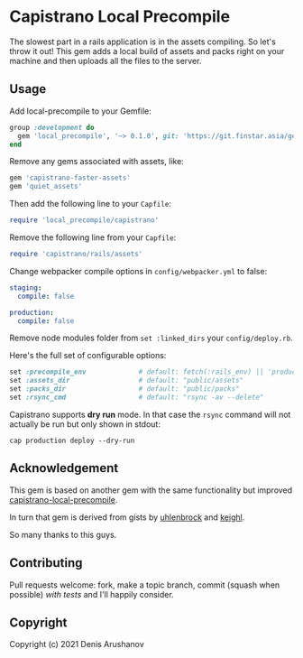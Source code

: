 # Capistrano Local Precompile

The slowest part in a rails application is in the assets compiling. So let's throw it out! This gem adds a local build of assets and packs right on your machine and then uploads all the files to the server.

## Usage

Add local-precompile to your Gemfile:

```ruby
group :development do
  gem 'local_precompile', '~> 0.1.0', git: 'https://git.finstar.asia/general/webpacker_local_precompile'
end
```

Remove any gems associated with assets, like:

```ruby
gem 'capistrano-faster-assets'
gem 'quiet_assets'
```

Then add the following line to your `Capfile`:

```ruby
require 'local_precompile/capistrano'
```

Remove the following line from your `Capfile`:

```ruby
require 'capistrano/rails/assets'
```

Change webpacker compile options in `config/webpacker.yml` to false:

```yaml
staging:
  compile: false
```
```yaml
production:
  compile: false
```

Remove node modules folder from `set :linked_dirs` your `config/deploy.rb`.

Here's the full set of configurable options:

```ruby
set :precompile_env             # default: fetch(:rails_env) || 'production'
set :assets_dir                 # default: "public/assets"
set :packs_dir                  # default: "public/packs"
set :rsync_cmd                  # default: "rsync -av --delete"
```

Capistrano supports **dry run** mode. In that case the `rsync` command will not actually be run but only shown in stdout:

```
cap production deploy --dry-run
```

## Acknowledgement

This gem is based on another gem with the same functionality but improved [capistrano-local-precompile][].

[capistrano-local-precompile]: https://github.com/stve/capistrano-local-precompile

In turn that gem is derived from gists by [uhlenbrock][] and [keighl][].

[uhlenbrock]: https://gist.github.com/uhlenbrock/1477596
[keighl]: https://gist.github.com/keighl/4338134

So many thanks to this guys.

## Contributing

Pull requests welcome: fork, make a topic branch, commit (squash when possible) *with tests* and I'll happily consider.

## Copyright

Copyright (c) 2021 Denis Arushanov
